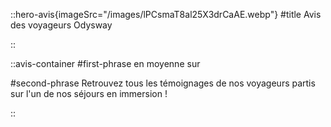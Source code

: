 ::hero-avis{imageSrc="/images/lPCsmaT8al25X3drCaAE.webp"}
#title 
Avis des voyageurs Odysway

::

::avis-container
#first-phrase
en moyenne sur 

#second-phrase
Retrouvez tous les témoignages de nos voyageurs partis sur l'un de nos séjours en immersion !

::

